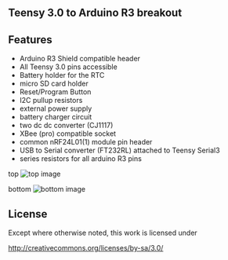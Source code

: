 ## Teensy 3.0 to Arduino R3 breakout

## Features
- Arduino R3 Shield compatible header
- All Teensy 3.0 pins accessible 
- Battery holder for the RTC
- micro SD card holder
- Reset/Program Button
- I2C pullup resistors
- external power supply
- battery charger circuit
- two dc dc converter (CJ1117)
- XBee (pro) compatible socket
- common nRF24L01(1) module pin header
- USB to Serial converter (FT232RL) attached to Teensy Serial3
- series resistors for all arduino R3 pins



top
![top image](https://raw.github.com/thewknd/Teensy3.0ToArduinoR3/V5/top.png)


bottom
![bottom image](https://raw.github.com/thewknd/Teensy3.0ToArduinoR3/V5/bottom.png)


## License
Except where otherwise noted, this work is licensed under 

http://creativecommons.org/licenses/by-sa/3.0/
